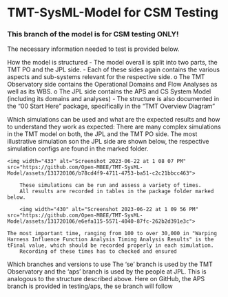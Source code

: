 # TMT-SysML-Model for CSM Testing
### This branch of the model is for CSM testing ONLY!

The necessary information needed to test is provided below.

How the model is structured
	- The model overall is split into two parts, the TMT PO and the JPL side.
	- Each of these sides again contains the various aspects and sub-systems relevant for the respective side.
  		o The TMT Observatory side contains the Operational Domains and Flow Analyses as well as its WBS.
    		o The JPL side contains the APS and CS System Model (including its domains and analyses)
	- The structure is also documented in the “00 Start Here” package, specifically in the “TMT Overview Diagram”	

Which simulations can be used and what are the expected results and how to understand they work as expected:
	There are many complex simulations in the TMT model on both, the JPL and the TMT PO side.
 	The most illustrative simulation son the JPL side are shown below, the respective simulation configs are found in the marked folder.
  
  	<img width="433" alt="Screenshot 2023-06-22 at 1 08 07 PM" src="https://github.com/Open-MBEE/TMT-SysML-Model/assets/131720106/b78cd4f9-4711-4753-ba51-c2c21bbcc463">
   	
    	These simulations can be run and assess a variety of times.
    	All results are recorded in tables in the package folder marked below.
     
     	<img width="430" alt="Screenshot 2023-06-22 at 1 09 56 PM" src="https://github.com/Open-MBEE/TMT-SysML-Model/assets/131720106/e6efa115-5571-4040-87fc-262b2d391e3c">
      		
	The most important time, ranging from 100 to over 30,000 in "Warping Harness Influence Function Analysis Timing Analysis Results" is the tFinal value, which should be recorded properly in each simulation.
       	Recording of these times has to checked and ensured

Which branches and versions to use
	The ‘se’ branch is used by the TMT Observatory and the ‘aps’ branch is used by the people at JPL. This is analogous to the structure described above.
 	Here on GitHub, the APS branch is provided in testing/aps, the se branch will follow


